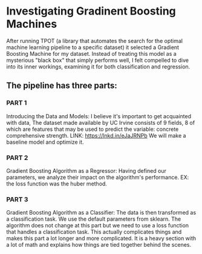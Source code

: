 # Investigating Gradinent Boosting Machines

After running TPOT (a library that automates the search for the optimal machine learning pipeline to a specific dataset) it selected a Gradient Boosting Machine for my dataset. Instead of treating this model as a mysterious "black box" that simply performs well, I felt compelled to dive into its inner workings, examining it for both classification and regression.

## The pipeline has three parts:

### PART 1 
Introducing the Data and Models: I believe it's important to get acquainted with data, The dataset made available by UC Irvine consists of 9 fields, 8 of which are features that
may be used to predict the variable: concrete comprehensive strength. LINK: https://lnkd.in/eJaJRNPb We will make a baseline model and optimize it.

### PART 2 
Gradient Boosting Algorithm as a Regressor: Having defined our parameters, we analyze their impact on the algorithm's performance. EX: the loss function was the huber
method.

### PART 3
Gradient Boosting Algorithm as a Classifier: The data is then transformed as a classification task. We use the default parameters from sklearn. The algorithm does not change
at this part but we need to use a loss function that handles a classification task. This actually complicates things and makes this part a lot longer and more complicated. It is a heavy
section with a lot of math and explains how things are tied together behind the scenes.
